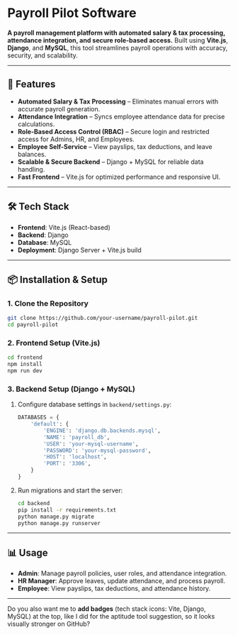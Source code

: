 # Payroll Pilot Software

**A payroll management platform with automated salary & tax processing, attendance integration, and secure role-based access.**
Built using **Vite.js**, **Django**, and **MySQL**, this tool streamlines payroll operations with accuracy, security, and scalability.

---

## 🚀 Features

* **Automated Salary & Tax Processing** – Eliminates manual errors with accurate payroll generation.
* **Attendance Integration** – Syncs employee attendance data for precise calculations.
* **Role-Based Access Control (RBAC)** – Secure login and restricted access for Admins, HR, and Employees.
* **Employee Self-Service** – View payslips, tax deductions, and leave balances.
* **Scalable & Secure Backend** – Django + MySQL for reliable data handling.
* **Fast Frontend** – Vite.js for optimized performance and responsive UI.

---

## 🛠️ Tech Stack

* **Frontend**: Vite.js (React-based)
* **Backend**: Django
* **Database**: MySQL
* **Deployment**: Django Server + Vite.js build

---

## 📦 Installation & Setup

### 1. Clone the Repository

```bash
git clone https://github.com/your-username/payroll-pilot.git
cd payroll-pilot
```

### 2. Frontend Setup (Vite.js)

```bash
cd frontend
npm install
npm run dev
```

### 3. Backend Setup (Django + MySQL)

1. Configure database settings in `backend/settings.py`:

   ```python
   DATABASES = {
       'default': {
           'ENGINE': 'django.db.backends.mysql',
           'NAME': 'payroll_db',
           'USER': 'your-mysql-username',
           'PASSWORD': 'your-mysql-password',
           'HOST': 'localhost',
           'PORT': '3306',
       }
   }
   ```
2. Run migrations and start the server:

   ```bash
   cd backend
   pip install -r requirements.txt
   python manage.py migrate
   python manage.py runserver
   ```

---

## 📊 Usage

* **Admin**: Manage payroll policies, user roles, and attendance integration.
* **HR Manager**: Approve leaves, update attendance, and process payroll.
* **Employee**: View payslips, tax deductions, and attendance history.

---


Do you also want me to **add badges** (tech stack icons: Vite, Django, MySQL) at the top, like I did for the aptitude tool suggestion, so it looks visually stronger on GitHub?
